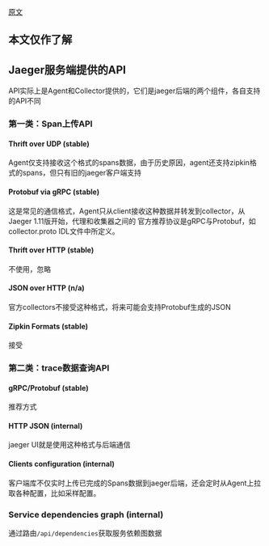[原文](https://www.jaegertracing.io/docs/1.18/apis/)

本文仅作了解
---


## Jaeger服务端提供的API
API实际上是Agent和Collector提供的，它们是jaeger后端的两个组件，各自支持的API不同

### 第一类：Span上传API
#### Thrift over UDP (stable)
Agent仅支持接收这个格式的spans数据，由于历史原因，agent还支持zipkin格式的spans，但只有旧的jaeger客户端支持

#### Protobuf via gRPC (stable)
这是常见的通信格式，Agent只从client接收这种数据并转发到collector，从Jaeger 1.11版开始，代理和收集器之间的
官方推荐协议是gRPC与Protobuf，如collector.proto IDL文件中所定义。

#### Thrift over HTTP (stable)
不使用，忽略

#### JSON over HTTP (n/a)
官方collectors不接受这种格式，将来可能会支持Protobuf生成的JSON

#### Zipkin Formats (stable)
接受

### 第二类：trace数据查询API

#### gRPC/Protobuf (stable)
推荐方式
#### HTTP JSON (internal)
jaeger UI就是使用这种格式与后端通信
#### Clients configuration (internal)
客户端库不仅实时上传已完成的Spans数据到jaeger后端，还会定时从Agent上拉取各种配置，比如采样配置。
### Service dependencies graph (internal)
通过路由`/api/dependencies`获取服务依赖图数据